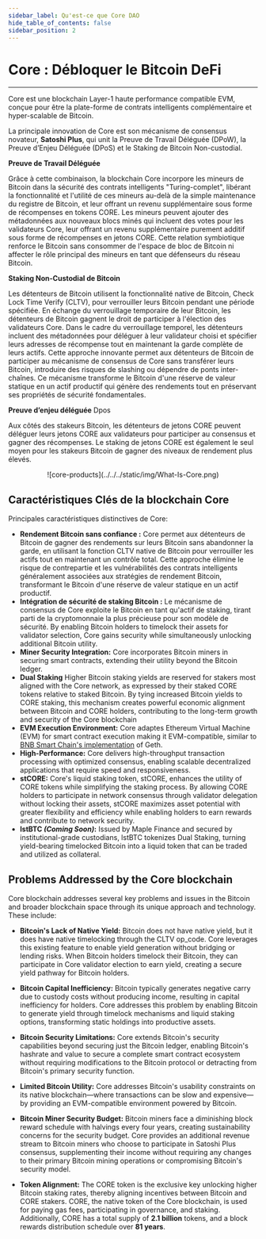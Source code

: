 ```yaml
---
sidebar_label: Qu'est-ce que Core DAO
hide_table_of_contents: false
sidebar_position: 2
---
```


# Core : Débloquer le Bitcoin DeFi

---

Core est une blockchain Layer-1 haute performance compatible EVM, conçue pour être la plate-forme de contrats intelligents complémentaire et hyper-scalable de Bitcoin.

La principale innovation de Core est son mécanisme de consensus novateur, **Satoshi Plus**, qui unit la Preuve de Travail Déléguée (DPoW), la Preuve d’Enjeu Déléguée (DPoS) et le Staking de Bitcoin Non-custodial.

**Preuve de Travail Déléguée**

Grâce à cette combinaison, la blockchain Core incorpore les mineurs de Bitcoin dans la sécurité des contrats intelligents "Turing-complet", libérant la fonctionnalité et l'utilité de ces mineurs au-delà de la simple maintenance du registre de Bitcoin, et leur offrant un revenu supplémentaire sous forme de récompenses en tokens CORE. Les mineurs peuvent ajouter des métadonnées aux nouveaux blocs minés qui incluent des votes pour les validateurs Core, leur offrant un revenu supplémentaire purement additif sous forme de récompenses en jetons CORE. Cette relation symbiotique renforce le Bitcoin sans consommer de l'espace de bloc de Bitcoin ni affecter le rôle principal des mineurs en tant que défenseurs du réseau Bitcoin.

**Staking Non-Custodial de Bitcoin**

Les détenteurs de Bitcoin utilisent la fonctionnalité native de Bitcoin, Check Lock Time Verify (CLTV), pour verrouiller leurs Bitcoin pendant une période spécifiée. En échange du verrouillage temporaire de leur Bitcoin, les détenteurs de Bitcoin gagnent le droit de participer à l'élection des validateurs Core. Dans le cadre du verrouillage temporel, les détenteurs incluent des métadonnées pour déléguer à leur validateur choisi et spécifier leurs adresses de récompense tout en maintenant la garde complète de leurs actifs. Cette approche innovante permet aux détenteurs de Bitcoin de participer au mécanisme de consensus de Core sans transférer leurs Bitcoin, introduire des risques de slashing ou dépendre de ponts inter-chaînes. Ce mécanisme transforme le Bitcoin d'une réserve de valeur statique en un actif productif qui génère des rendements tout en préservant ses propriétés de sécurité fondamentales.

**Preuve d’enjeu déléguée** Dpos

Aux côtés des stakeurs Bitcoin, les détenteurs de jetons CORE peuvent déléguer leurs jetons CORE aux validateurs pour participer au consensus et gagner des récompenses. Le staking de jetons CORE est également le seul moyen pour les stakeurs Bitcoin de gagner des niveaux de rendement plus élevés.

<p align="center">![core-products](../../../static/img/What-Is-Core.png)</p>

## Caractéristiques Clés de la blockchain Core

Principales caractéristiques distinctives de Core:

- **Rendement Bitcoin sans confiance :** Core permet aux détenteurs de Bitcoin de gagner des rendements sur leurs Bitcoin sans abandonner la garde, en utilisant la fonction CLTV native de Bitcoin pour verrouiller les actifs tout en maintenant un contrôle total. Cette approche élimine le risque de contrepartie et les vulnérabilités des contrats intelligents généralement associées aux stratégies de rendement Bitcoin, transformant le Bitcoin d'une réserve de valeur statique en un actif productif.
- **Intégration de sécurité de staking Bitcoin :** Le mécanisme de consensus de Core exploite le Bitcoin en tant qu'actif de staking, tirant parti de la cryptomonnaie la plus précieuse pour son modèle de sécurité. By enabling Bitcoin holders to timelock their assets for validator selection, Core gains security while simultaneously unlocking additional Bitcoin utility.
- **Miner Security Integration:** Core incorporates Bitcoin miners in securing smart contracts, extending their utility beyond the Bitcoin ledger.
- **Dual Staking** Higher Bitcoin staking yields are reserved for stakers most aligned with the Core network, as expressed by their staked CORE tokens relative to staked Bitcoin. By tying increased Bitcoin yields to CORE staking, this mechanism creates powerful economic alignment between Bitcoin and CORE holders, contributing to the long-term growth and security of the Core blockchain
- **EVM Execution Environment:** Core adaptes Ethereum Virtual Machine (EVM) for smart contract execution making it EVM-compatible, similar to [BNB Smart Chain's implementation](https://github.com/bnb-chain/bsc) of Geth.
- **High-Performance:** Core delivers high-throughput transaction processing with optimized consensus, enabling scalable decentralized applications that require speed and responsiveness.
- **stCORE:** Core's liquid staking token, stCORE, enhances the utility of CORE tokens while simplifying the staking process. By allowing CORE holders to participate in network consensus through validator delegation without locking their assets, stCORE maximizes asset potential with greater flexibility and efficiency while enabling holders to earn rewards and contribute to network security.
- **lstBTC _(Coming Soon)_:** Issued by Maple Finance and secured by institutional-grade custodians, lstBTC tokenizes Dual Staking, turning yield-bearing timelocked Bitcoin into a liquid token that can be traded and utilized as collateral.

## Problems Addressed by the Core blockchain

Core blockchain addresses several key problems and issues in the Bitcoin and broader blockchain space through its unique approach and technology. These include:

- **Bitcoin's Lack of Native Yield:** Bitcoin does not have native yield, but it does have native timelocking through the CLTV op_code. Core leverages this existing feature to enable yield generation without bridging or lending risks. When Bitcoin holders timelock their Bitcoin, they can participate in Core validator election to earn yield, creating a secure yield pathway for Bitcoin holders.

- **Bitcoin Capital Inefficiency:** Bitcoin typically generates negative carry due to custody costs without producing income, resulting in capital inefficiency for holders. Core addresses this problem by enabling Bitcoin to generate yield through timelock mechanisms and liquid staking options, transforming static holdings into productive assets​.

- **Bitcoin Security Limitations:** Core extends Bitcoin's security capabilities beyond securing just the Bitcoin ledger, enabling Bitcoin's hashrate and value to secure a complete smart contract ecosystem without requiring modifications to the Bitcoin protocol or detracting from Bitcoin's primary security function​.

- **Limited Bitcoin Utility:** Core addresses Bitcoin's usability constraints on its native blockchain—where transactions can be slow and expensive—by providing an EVM-compatible environment powered by Bitcoin.

- **Bitcoin Miner Security Budget:** Bitcoin miners face a diminishing block reward schedule with halvings every four years, creating sustainability concerns for the security budget. Core provides an additional revenue stream to Bitcoin miners who choose to participate in Satoshi Plus consensus, supplementing their income without requiring any changes to their primary Bitcoin mining operations or compromising Bitcoin's security model.

- **Token Alignment:** The CORE token is the exclusive key unlocking higher Bitcoin staking rates, thereby aligning incentives between Bitcoin and CORE stakers. CORE, the native token of the Core blockchain, is used for paying gas fees, participating in governance, and staking. Additionally, CORE has a total supply of **2.1 billion** tokens, and a block rewards distribution schedule over **81 years**.